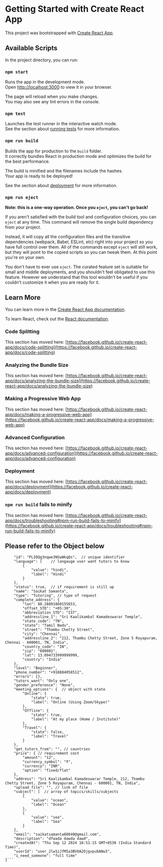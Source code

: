 # Getting Started with Create React App

This project was bootstrapped with [Create React App](https://github.com/facebook/create-react-app).

## Available Scripts

In the project directory, you can run:

### `npm start`

Runs the app in the development mode.\
Open [http://localhost:3000](http://localhost:3000) to view it in your browser.

The page will reload when you make changes.\
You may also see any lint errors in the console.

### `npm test`

Launches the test runner in the interactive watch mode.\
See the section about [running tests](https://facebook.github.io/create-react-app/docs/running-tests) for more information.

### `npm run build`

Builds the app for production to the `build` folder.\
It correctly bundles React in production mode and optimizes the build for the best performance.

The build is minified and the filenames include the hashes.\
Your app is ready to be deployed!

See the section about [deployment](https://facebook.github.io/create-react-app/docs/deployment) for more information.

### `npm run eject`

**Note: this is a one-way operation. Once you `eject`, you can't go back!**

If you aren't satisfied with the build tool and configuration choices, you can `eject` at any time. This command will remove the single build dependency from your project.

Instead, it will copy all the configuration files and the transitive dependencies (webpack, Babel, ESLint, etc) right into your project so you have full control over them. All of the commands except `eject` will still work, but they will point to the copied scripts so you can tweak them. At this point you're on your own.

You don't have to ever use `eject`. The curated feature set is suitable for small and middle deployments, and you shouldn't feel obligated to use this feature. However we understand that this tool wouldn't be useful if you couldn't customize it when you are ready for it.

## Learn More

You can learn more in the [Create React App documentation](https://facebook.github.io/create-react-app/docs/getting-started).

To learn React, check out the [React documentation](https://reactjs.org/).

### Code Splitting

This section has moved here: [https://facebook.github.io/create-react-app/docs/code-splitting](https://facebook.github.io/create-react-app/docs/code-splitting)

### Analyzing the Bundle Size

This section has moved here: [https://facebook.github.io/create-react-app/docs/analyzing-the-bundle-size](https://facebook.github.io/create-react-app/docs/analyzing-the-bundle-size)

### Making a Progressive Web App

This section has moved here: [https://facebook.github.io/create-react-app/docs/making-a-progressive-web-app](https://facebook.github.io/create-react-app/docs/making-a-progressive-web-app)

### Advanced Configuration

This section has moved here: [https://facebook.github.io/create-react-app/docs/advanced-configuration](https://facebook.github.io/create-react-app/docs/advanced-configuration)

### Deployment

This section has moved here: [https://facebook.github.io/create-react-app/docs/deployment](https://facebook.github.io/create-react-app/docs/deployment)

### `npm run build` fails to minify

This section has moved here: [https://facebook.github.io/create-react-app/docs/troubleshooting#npm-run-build-fails-to-minify](https://facebook.github.io/create-react-app/docs/troubleshooting#npm-run-build-fails-to-minify)


## Please refer to the Object below
```javascript{
    "id": "PLIDQg3nqwe3NSwWkqQs",  // unique identifier
    "language": [    // langauge user want tutors to know
        {
            "value": "hindi",
            "label": "Hindi"
        }
    ],
    "status": true,  // if requirement is still up
    "name": "Saikat Samanta",
    "type": "Tutoring", // type of request
    "complete_address": {
        "lon": 80.28891860155653,
        "offset_STD": "+05:30",
        "abbreviation_STD": "IST",
        "addressline_1": "Sri Kaalikambal Kamadeswarar Temple",
        "state_code": "TN",
        "state": "Tamil Nadu",
        "street": "Thambu Chetty Street",
        "city": "Chennai",
        "addressline_2": "212, Thambu Chetty Street, Zone 5 Royapuram, Chennai - 600001, TN, India",
        "country_code": "IN",
        "zip": "600001",
        "lat": 13.094733999999999,
        "country": "India"
    },
    "level": "Beginner",
    "phone_number": "+918884058512",
    "errors": {},
    "tutors_want": "Only one",
    "gender_preference": "None",
    "meeting_options": {  // object with state
        "Online": {
            "state": true,
            "label": "Online (Using Zoom/Skype)"
        },
        "Offline": {
            "state": true,
            "label": "At my place (Home / Institute)"
        },
        "Travel": {
            "state": false,
            "label": "Travel"
        }
    },
    "get_tutors_from": "", // countries 
    "price": { // requirement cost
        "amount": "12",
        "currency_symbol": "₹",
        "currency": "INR",
        "option": "fixed/flat"
    },
    "address": "Sri Kaalikambal Kamadeswarar Temple, 212, Thambu Chetty Street, Zone 5 Royapuram, Chennai - 600001, TN, India",
    "upload_file": "", // link of file
    "subject": [  // array of topics/skills/subjects
        {
            "value": "ocean",
            "label": "Ocean"
        },
        {
            "value": "sea",
            "label": "Sea"
        }
    ],
    "email": "saikatsamanta88840@gmail.com",
    "description": "dfwada dawda dawd",
    "createdAt": "Thu Sep 12 2024 18:51:15 GMT+0530 (India Standard Time)",
    "userId": "user_2lw1zJfMIa3BVOA2OjgvpubANw3",
    "i_need_someone": "full time"
}```